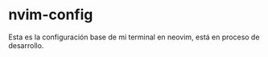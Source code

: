 # nvim-config
Esta es la configuración base de mi terminal en neovim, está en proceso de desarrollo.
